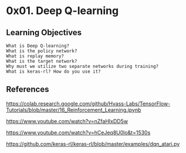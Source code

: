 # 0x01. Deep Q-learning


## Learning Objectives

    What is Deep Q-learning?
    What is the policy network?
    What is replay memory?
    What is the target network?
    Why must we utilize two separate networks during training?
    What is keras-rl? How do you use it?


## References

https://colab.research.google.com/github/Hvass-Labs/TensorFlow-Tutorials/blob/master/16_Reinforcement_Learning.ipynb

https://www.youtube.com/watch?v=nZfaHIxDD5w

https://www.youtube.com/watch?v=hCeJeq8U0lo&t=1530s

https://github.com/keras-rl/keras-rl/blob/master/examples/dqn_atari.py